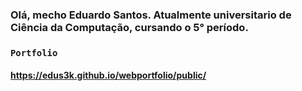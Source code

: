 ### Olá, mecho Eduardo Santos. Atualmente universitario de Ciência da Computação, cursando o 5° período.
### `Portfolio`
#### https://edus3k.github.io/webportfolio/public/
